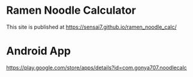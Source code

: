 # Ramen Noodle Calculator
This site is published at https://sensai7.github.io/ramen_noodle_calc/

# Android App

https://play.google.com/store/apps/details?id=com.gonya707.noodlecalc
